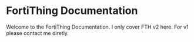 # FortiThing Documentation

Welcome to the FortiThing Documentation. I only cover FTH v2 here. For v1 please contact me diretly.
